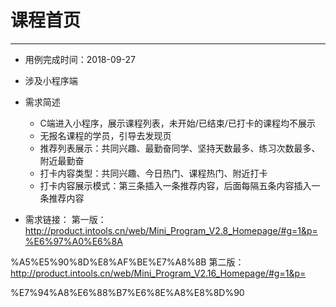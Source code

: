 # 课程首页 #
-----

* 用例完成时间：2018-09-27  
* 涉及小程序端  
* 需求简述  
  * C端进入小程序，展示课程列表，未开始/已结束/已打卡的课程均不展示  
  * 无报名课程的学员，引导去发现页  
  * 推荐列表展示：共同兴趣、最勤奋同学、坚持天数最多、练习次数最多、附近最勤奋  
  * 打卡内容类型：共同兴趣、今日热门、课程热门、附近打卡  
  * 打卡内容展示模式：第三条插入一条推荐内容，后面每隔五条内容插入一条推荐内容  

* 需求链接： 
  第一版：http://product.intools.cn/web/Mini_Program_V2.8_Homepage/#g=1&p=%E6%97%A0%E6%8A

%A5%E5%90%8D%E8%AF%BE%E7%A8%8B
  第二版：http://product.intools.cn/web/Mini_Program_V2.16_Homepage/#g=1&p=

%E7%94%A8%E6%88%B7%E6%8E%A8%E8%8D%90  
